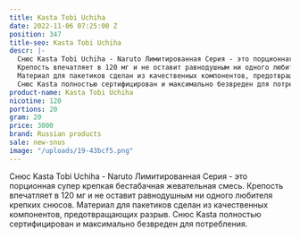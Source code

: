 ```yaml
---
title: Kasta Tobi Uchiha
date: 2022-11-06 07:25:00 Z
position: 347
title-seo: Kasta Tobi Uchiha
descr: |-
  Снюс Kasta Tobi Uchiha - Naruto Лимитированная Серия - это порционная супер крепкая бестабачная жевательная смесь.
  Крепость впечатляет в 120 мг и не оставит равнодушным ни одного любителя крепких снюсов.
  Материал для пакетиков сделан из качественных компонентов, предотвращающих разрыв.
  Снюс Kasta полностью сертифицирован и максимально безвреден для потребления.
product-name: Kasta Tobi Uchiha
nicotine: 120
portions: 20
gram: 20
price: 3000
brand: Russian products
sale: new-snus
image: "/uploads/19-43bcf5.png"
---
```


Снюс Kasta Tobi Uchiha - Naruto Лимитированная Серия - это порционная супер крепкая бестабачная жевательная смесь.
Крепость впечатляет в 120 мг и не оставит равнодушным ни одного любителя крепких снюсов.
Материал для пакетиков сделан из качественных компонентов, предотвращающих разрыв.
Снюс Kasta полностью сертифицирован и максимально безвреден для потребления.
